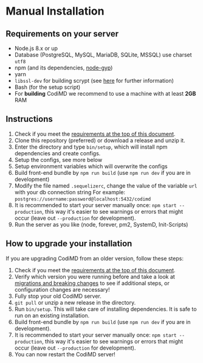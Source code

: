 Manual Installation
===

## Requirements on your server

- Node.js 8.x or up
- Database (PostgreSQL, MySQL, MariaDB, SQLite, MSSQL) use charset `utf8`
- npm (and its dependencies, [node-gyp](https://github.com/nodejs/node-gyp#installation))
- yarn
- `libssl-dev` for building scrypt (see [here](https://github.com/ml1nk/node-scrypt/blob/master/README.md#installation-instructions) for further information)
- Bash (for the setup script)
- For **building** CodiMD we recommend to use a machine with at least **2GB** RAM


## Instructions

1. Check if you meet the [requirements at the top of this document](#requirements-on-your-server).
2. Clone this repository (preferred) or download a release and unzip it.
3. Enter the directory and type `bin/setup`, which will install npm dependencies and create configs.
4. Setup the configs, see more below
5. Setup environment variables which will overwrite the configs
6. Build front-end bundle by `npm run build` (use `npm run dev` if you are in development)
7. Modify the file named `.sequelizerc`, change the value of the variable `url` with your db connection string
   For example: `postgres://username:password@localhost:5432/codimd`
8. It is recommended to start your server manually once: `npm start --production`, this way it's easier to see warnings or errors that might occur (leave out `--production` for development).
9. Run the server as you like (node, forever, pm2, SystemD, Init-Scripts)


## How to upgrade your installation

If you are upgrading CodiMD from an older version, follow these steps:

1. Check if you meet the [requirements at the top of this document](#requirements-on-your-server).
2. Verify which version you were running before and take a look at [migrations and breaking changes](../guides/migrations-and-breaking-changes.md) to see if additional steps, or configuration changes are necessary!
3. Fully stop your old CodiMD server.
4. `git pull` or unzip a new release in the directory.
5. Run `bin/setup`. This will take care of installing dependencies. It is safe to run on an existing installation.
6. Build front-end bundle by `npm run build` (use `npm run dev` if you are in development).
7. It is recommended to start your server manually once: `npm start --production`, this way it's easier to see warnings or errors that might occur (leave out `--production` for development).
8. You can now restart the CodiMD server!
